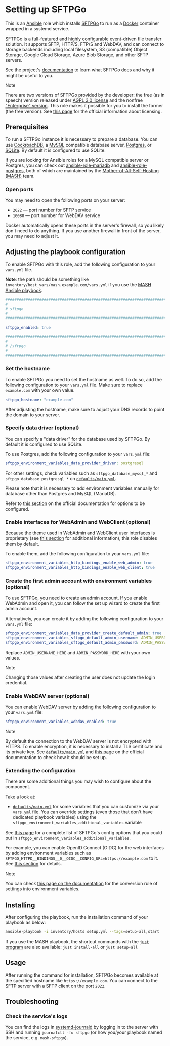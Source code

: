<!--
SPDX-FileCopyrightText: 2020 - 2024 MDAD project contributors
SPDX-FileCopyrightText: 2020 - 2024 Slavi Pantaleev
SPDX-FileCopyrightText: 2020 Aaron Raimist
SPDX-FileCopyrightText: 2020 Chris van Dijk
SPDX-FileCopyrightText: 2020 Dominik Zajac
SPDX-FileCopyrightText: 2020 Mickaël Cornière
SPDX-FileCopyrightText: 2022 François Darveau
SPDX-FileCopyrightText: 2022 Julian Foad
SPDX-FileCopyrightText: 2022 Warren Bailey
SPDX-FileCopyrightText: 2023 Antonis Christofides
SPDX-FileCopyrightText: 2023 Felix Stupp
SPDX-FileCopyrightText: 2023 Pierre 'McFly' Marty
SPDX-FileCopyrightText: 2024 - 2025 Suguru Hirahara
SPDX-FileCopyrightText: 2025 Nicola Murino

SPDX-License-Identifier: AGPL-3.0-or-later
-->

# Setting up SFTPGo

This is an [Ansible](https://www.ansible.com/) role which installs [SFTPGo](https://github.com/drakkan/sftpgo/) to run as a [Docker](https://www.docker.com/) container wrapped in a systemd service.

SFTPGo is a full-featured and highly configurable event-driven file transfer solution. It supports SFTP, HTTP/S, FTP/S and WebDAV, and can connect to storage backends including local filesystem, S3 (compatible) Object Storage, Google Cloud Storage, Azure Blob Storage, and other SFTP servers.

See the project's [documentation](https://docs.sftpgo.com/latest/) to learn what SFTPGo does and why it might be useful to you.

>[!NOTE]
> There are two versions of SFTPGo provided by the developer: the free (as in speech) version released under [AGPL 3.0 license](https://github.com/drakkan/sftpgo/blob/main/LICENSE) and the nonfree ["Enterprise" version](https://docs.sftpgo.com/enterprise/#enterprise-edition). This role makes it possible for you to install the former (the free version). See [this page](https://sftpgo.com/compliance.html) for the official information about licensing.

## Prerequisites

To run a SFTPGo instance it is necessary to prepare a database. You can use [CockroachDB](https://www.cockroachlabs.com/), a [MySQL](https://www.mysql.com/) compatible database server, [Postgres](https://www.postgresql.org/), or [SQLite](https://www.sqlite.org/). By default it is configured to use SQLite.

If you are looking for Ansible roles for a MySQL compatible server or Postgres, you can check out [ansible-role-mariadb](https://github.com/mother-of-all-self-hosting/ansible-role-mariadb) and [ansible-role-postgres](https://github.com/mother-of-all-self-hosting/ansible-role-postgres), both of which are maintained by the [Mother-of-All-Self-Hosting (MASH)](https://github.com/mother-of-all-self-hosting) team.

### Open ports

You may need to open the following ports on your server:

- `2022` — port number for SFTP service
- `10080` — port number for WebDAV service

Docker automatically opens these ports in the server's firewall, so you likely don't need to do anything. If you use another firewall in front of the server, you may need to adjust it.

## Adjusting the playbook configuration

To enable SFTPGo with this role, add the following configuration to your `vars.yml` file.

**Note**: the path should be something like `inventory/host_vars/mash.example.com/vars.yml` if you use the [MASH Ansible playbook](https://github.com/mother-of-all-self-hosting/mash-playbook).

```yaml
########################################################################
#                                                                      #
# sftpgo                                                               #
#                                                                      #
########################################################################

sftpgo_enabled: true

########################################################################
#                                                                      #
# /sftpgo                                                              #
#                                                                      #
########################################################################
```

### Set the hostname

To enable SFTPGo you need to set the hostname as well. To do so, add the following configuration to your `vars.yml` file. Make sure to replace `example.com` with your own value.

```yaml
sftpgo_hostname: "example.com"
```

After adjusting the hostname, make sure to adjust your DNS records to point the domain to your server.

### Specify data driver (optional)

You can specify a "data driver" for the database used by SFTPGo. By default it is configured to use SQLite.

To use Postgres, add the following configuration to your `vars.yml` file:

```yaml
sftpgo_environment_variables_data_provider_driver: postgresql
```

For other settings, check variables such as `sftpgo_database_mysql_*` and `sftpgo_database_postgresql_*` on [`defaults/main.yml`](../defaults/main.yml).

Please note that it is necessary to add environment variables manually for database other than Postgres and MySQL (MariaDB).

Refer to [this section](https://docs.sftpgo.com/latest/config-file/#data-provider) on the official documentation for options to be configured.

### Enable interfaces for WebAdmin and WebClient (optional)

Because the theme used in WebAdmin and WebClient user interfaces is proprietary (see [this section](https://docs.sftpgo.com/latest/#licensing) for additional information), this role disables them by default.

To enable them, add the following configuration to your `vars.yml` file:

```yaml
sftpgo_environment_variables_http_bindings_enable_web_admin: true
sftpgo_environment_variables_http_bindings_enable_web_client: true
```

### Create the first admin account with environment variables (optional)

To use SFTPGo, you need to create an admin account. If you enable WebAdmin and open it, you can follow the set up wizard to create the first admin account.

Alternatively, you can create it by adding the following configuration to your `vars.yml` file:

```yaml
sftpgo_environment_variables_data_provider_create_default_admin: true
sftpgo_environment_variables_sftpgo_default_admin_username: ADMIN_USERNAME_HERE
sftpgo_environment_variables_sftpgo_default_admin_password: ADMIN_PASSWORD_HERE
```

Replace `ADMIN_USERNAME_HERE` and `ADMIN_PASSWORD_HERE` with your own values.

>[!NOTE]
> Changing those values after creating the user does not update the login credential.

### Enable WebDAV server (optional)

You can enable WebDAV server by adding the following configuration to your `vars.yml` file:

```yaml
sftpgo_environment_variables_webdav_enabled: true
```

>[!NOTE]
> By default the connection to the WebDAV server is not encrypted with HTTPS. To enable encryption, it is necessary to install a TLS certificate and its private key. See [`defaults/main.yml`](../defaults/main.yml) and [this page](https://docs.sftpgo.com/latest/config-file/#webdav-server) on the official documentation to check how it should be set up.

<!-- TODO: Have Traefik (ansible-role-traefik) manage the TLS certificate and the private key. -->

### Extending the configuration

There are some additional things you may wish to configure about the component.

Take a look at:

- [`defaults/main.yml`](../defaults/main.yml) for some variables that you can customize via your `vars.yml` file. You can override settings (even those that don't have dedicated playbook variables) using the `sftpgo_environment_variables_additional_variables` variable

See [this page](https://docs.sftpgo.com/latest/config-file/) for a complete list of SFTPGo's config options that you could put in `sftpgo_environment_variables_additional_variables`.

For example, you can enable OpenID Connect (OIDC) for the web interfaces by adding environment variables such as `SFTPGO_HTTPD__BINDINGS__0__OIDC__CONFIG_URL=https://example.com` to it. See [this section](https://docs.sftpgo.com/latest/config-file/#http-server) for details.

>[!NOTE]
> You can check [this page on the documentation](https://docs.sftpgo.com/latest/env-vars/) for the conversion rule of settings into environment variables.

## Installing

After configuring the playbook, run the installation command of your playbook as below:

```sh
ansible-playbook -i inventory/hosts setup.yml --tags=setup-all,start
```

If you use the MASH playbook, the shortcut commands with the [`just` program](https://github.com/mother-of-all-self-hosting/mash-playbook/blob/main/docs/just.md) are also available: `just install-all` or `just setup-all`

## Usage

After running the command for installation, SFTPGo becomes available at the specified hostname like `https://example.com`. You can connect to the SFTP server with a SFTP client on the port `2022`.

## Troubleshooting

### Check the service's logs

You can find the logs in [systemd-journald](https://www.freedesktop.org/software/systemd/man/systemd-journald.service.html) by logging in to the server with SSH and running `journalctl -fu sftpgo` (or how you/your playbook named the service, e.g. `mash-sftpgo`).
